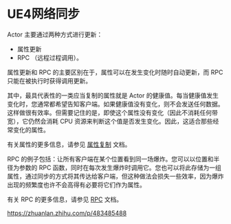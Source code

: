 # UE4网络同步

Actor 主要通过两种方式进行更新：

- 属性更新
- RPC （远程过程调用）。

属性更新和 RPC 的主要区别在于，属性可以在发生变化时随时自动更新，而 RPC 只能在被执行时获得调用更新。

其中，最具代表性的一类应当复制的属性就是 Actor 的健康值。每当健康值发生变化时，您通常都希望告知客户端。如果健康值没有变化，则不会发送任何数据。这样做很有效率。但需要记住的是，即使这个属性没有变化（因此不消耗任何带宽），它仍然会消耗 CPU 资源来判断这个值是否发生变化。因此，这适合那些经常变化的属性。

有关属性的更多信息，请参见 [属性复制](https://docs.unrealengine.com/4.27/zh-CN/InteractiveExperiences/Networking/Actors/Properties) 文档。

RPC 的例子包括：让所有客户端在某个位置看到同一场爆炸。您可以以位置和半径为参数的 RPC 函数，同时在每次发生爆炸时调用它。您也可以将此存储为一组属性，通过同步的方式将其传达给客户端，但这种做法会损失一些效率，因为爆炸出现的频繁度也许不会高得有必要将它们作为属性。

有关 RPC 的更多信息，请参见 [RPC](https://docs.unrealengine.com/4.27/zh-CN/InteractiveExperiences/Networking/Actors/RPCs) 文档。

https://zhuanlan.zhihu.com/p/483485488